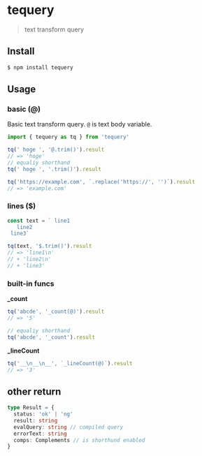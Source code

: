 # tequery

> text transform query

## Install

```bash
$ npm install tequery
```

## Usage

### basic (@)

Basic text transform query.
`@` is text body variable.

```js
import { tequery as tq } from 'tequery'

tq(' hoge ', '@.trim()').result
// => 'hoge'
// equaliy shorthand
tq(' hoge ', '.trim()').result

tq('https://example.com', `.replace('https://', '')`).result
// => 'example.com'
```

### lines ($)

```js
const text = ` line1
   line2
 line3`

tq(text, '$.trim()').result
// => 'line1\n'
// + 'line2\n'
// + 'line3'
```

### built-in funcs

**\_count**

```js
tq('abcde', '_count(@)').result
// => '5'

// equaliy shorthand
tq('abcde', '_count').result
```

**\_lineCount**

```js
tq('__\n__\n__', `_lineCount(@)`).result
// => '3'
```

## other return

```ts
type Result = {
  status: 'ok' | 'ng'
  result: string
  evalQuery: string // compiled query
  errorText: string
  comps: Complements // is shorthund enabled
}
```

